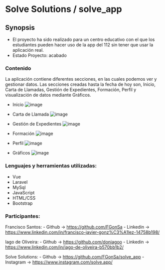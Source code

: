 # Solve Solutions / solve_app

## Synopsis

* El proyecto ha sido realizado para un centro educativo con el que los estudiantes pueden hacer uso de la app del 112 sin tener que usar la aplicación real.
* Estado Proyecto: acabado

### Contenido

La aplicación contiene diferentes secciones, en las cuales podemos ver y gestionar datos.
Las secciones creadas hasta la fecha de hoy son, Inicio, Carta de Llamadas, Gestión de Expedientes, Formación, Perfil y visualización de datos mediante Gráficos.

* Inicio
![image](https://user-images.githubusercontent.com/91599970/164946370-2303946e-010f-4639-aa54-3f3339ad366c.png)

* Carta de Llamada
![image](https://user-images.githubusercontent.com/91599970/164946397-70249073-8c7c-41ab-a5fa-ea53c0a7bd24.png)

* Gestión de Expedientes
![image](https://user-images.githubusercontent.com/91599970/164946547-962eacaa-bfe4-40e2-9742-b4225ba0dff3.png)

* Formación
![image](https://user-images.githubusercontent.com/91599970/164946560-0304bc54-0d21-403a-a2f6-2ed33258acce.png)

* Perfil
![image](https://user-images.githubusercontent.com/91599970/164946572-eadfebe1-ffce-46a2-ab88-1fda5d23237a.png)

* Gráficos
![image](https://user-images.githubusercontent.com/91599970/164946578-aff03277-0444-470c-b346-5b2a16f62e83.png)



### Lenguajes y herramientas utilizadas:

* Vue
* Laravel
* MySql
* JavaScript
* HTML/CSS
* Bootstrap

### Participantes:

Francisco Santos: 
    - Github -> https://github.com/FGonSa
    - Linkedin -> https://www.linkedin.com/in/francisco-javier-gonz%C3%A1lez-14758b198/

Iago de Oliveira: 
    - Github -> https://github.com/doniagoo
    - Linkedin -> https://www.linkedin.com/in/iago-de-oliveira-b570bb1b2/

Solve Solutions: 
    - Github -> https://github.com/FGonSa/solve_app
    - Instagram -> https://www.instagram.com/solve.app/
